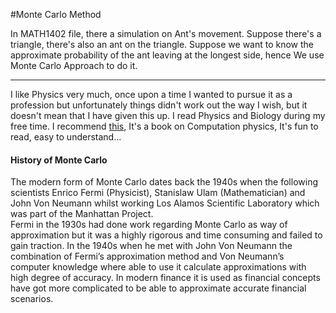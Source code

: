 #Monte Carlo Method


In MATH1402 file, there a simulation on Ant's movement. Suppose there's a triangle, there's also an ant on the triangle. Suppose we want to know the approximate probability of the ant leaving at the longest side, hence We use Monte Carlo Approach to do it.
<hr> <!--
<h4>Pro</h4>
1. Flexible <br>
2. Easy to Understood <br>
3. Simple to make <br>

<h4>Con</h4>
1. High computational complexity<br>
2. May need Super-computer to do heavy calculations<br>
3. Accuracy is directly proportional to iterations<br>

<hr> -->

I like Physics very much, once upon a time I wanted to pursue it as a profession but unfortunately things didn't work out the way I wish, but it doesn't mean that I have given this up. I read Physics and Biology during my free time. I recommend <a href="http://www.fizika.unios.hr/rf/wp-content/uploads/sites/67/2011/02/CPwP.pdf">this</a>, It's a book on Computation physics, It's fun to read, easy to understand...

<h4> History of Monte Carlo </h4>
The modern form of Monte Carlo dates back the 1940s when the following scientists Enrico
Fermi (Physicist), Stanislaw Ulam (Mathematician) and John Von Neumann whilst working Los
Alamos Scientific Laboratory which was part of the Manhattan Project.<br>
Fermi in the 1930s had done work regarding Monte Carlo as way of approximation but it was a
highly rigorous and time consuming and failed to gain traction. In the 1940s when he met with
John Von Neumann the combination of Fermi’s approximation method and Von Neumann’s
computer knowledge where able to use it calculate approximations with high degree of accuracy.
In modern finance it is used as financial concepts have got more complicated to be able to
approximate accurate financial scenarios. 

